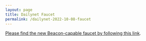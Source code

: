 ```yaml
---
layout: page
title: Dailynet Faucet
permalink: /dailynet-2022-10-08-faucet
---
```


[Please find the new Beacon-capable faucet by following this link](https://faucet.dailynet-2022-10-08.teztnets.xyz).
